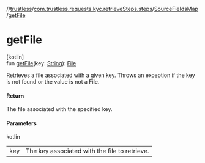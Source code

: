 //[trustless](../../../index.md)/[com.trustless.requests.kyc.retrieveSteps.steps](../index.md)/[SourceFieldsMap](index.md)/[getFile](get-file.md)

# getFile

[kotlin]\
fun [getFile](get-file.md)(key: [String](https://kotlinlang.org/api/latest/jvm/stdlib/kotlin/-string/index.html)): [File](https://developer.android.com/reference/kotlin/java/io/File.html)

Retrieves a file associated with a given key. Throws an exception if the key is not found or the value is not a File.

#### Return

The file associated with the specified key.

#### Parameters

kotlin

| | |
|---|---|
| key | The key associated with the file to retrieve. |
